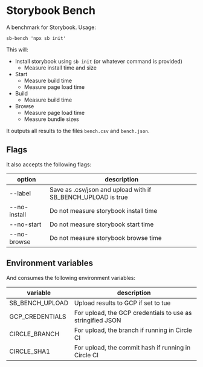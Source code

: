 # Storybook Bench

A benchmark for Storybook. Usage:

```
sb-bench 'npx sb init'
```

This will:

- Install storybook using `sb init` (or whatever command is provided)
  - Measure install time and size
- Start
  - Measure build time
  - Measure page load time
- Build
  - Measure build time
- Browse
  - Measure page load time
  - Measure bundle sizes

It outputs all results to the files `bench.csv` and `bench.json`.

## Flags

It also accepts the following flags:

| option          | description                                                                 |
| --------------- | --------------------------------------------------------------------------- |
| --label <label> | Save as <label>.csv/json and upload with <label> if SB_BENCH_UPLOAD is true |
| --no-install    | Do not measure storybook install time                                       |
| --no-start      | Do not measure storybook start time                                         |
| --no-browse     | Do not measure storybook browse time                                        |

## Environment variables

And consumes the following environment variables:

| variable        | description                                                |
| --------------- | ---------------------------------------------------------- |
| SB_BENCH_UPLOAD | Upload results to GCP if set to tue                        |
| GCP_CREDENTIALS | For upload, the GCP credentials to use as stringified JSON |
| CIRCLE_BRANCH   | For upload, the branch if running in Circle CI             |
| CIRCLE_SHA1     | For upload, the commit hash if running in Circle CI        |
